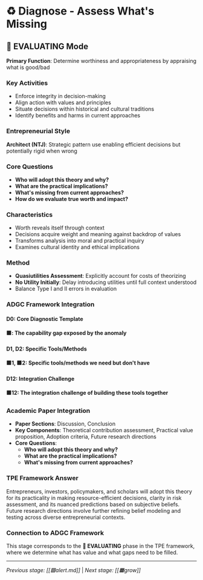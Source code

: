 # ♻️ Diagnose - Assess What's Missing

## 💸 EVALUATING Mode

**Primary Function**: Determine worthiness and appropriateness by appraising what is good/bad

### Key Activities
- Enforce integrity in decision-making
- Align action with values and principles
- Situate decisions within historical and cultural traditions
- Identify benefits and harms in current approaches

### Entrepreneurial Style
**Architect (NTJ)**: Strategic pattern use enabling efficient decisions but potentially rigid when wrong

### Core Questions
- **Who will adopt this theory and why?**
- **What are the practical implications?**
- **What's missing from current approaches?**
- **How do we evaluate true worth and impact?**

### Characteristics
- Worth reveals itself through context
- Decisions acquire weight and meaning against backdrop of values
- Transforms analysis into moral and practical inquiry
- Examines cultural identity and ethical implications

### Method
- **Quasiutilities Assessment**: Explicitly account for costs of theorizing
- **No Utility Initially**: Delay introducing utilities until full context understood
- Balance Type I and II errors in evaluation

### ADGC Framework Integration

#### D0: Core Diagnostic Template
**🟩: The capability gap exposed by the anomaly**

#### D1, D2: Specific Tools/Methods
**🟩1, 🟩2: Specific tools/methods we need but don't have**

#### D12: Integration Challenge
**🟩12: The integration challenge of building these tools together**

### Academic Paper Integration
- **Paper Sections**: Discussion, Conclusion
- **Key Components**: Theoretical contribution assessment, Practical value proposition, Adoption criteria, Future research directions
- **Core Questions**: 
  - **Who will adopt this theory and why?**
  - **What are the practical implications?**
  - **What's missing from current approaches?**

### TPE Framework Answer
Entrepreneurs, investors, policymakers, and scholars will adopt this theory for its practicality in making resource-efficient decisions, clarity in risk assessment, and its nuanced predictions based on subjective beliefs. Future research directions involve further refining belief modeling and testing across diverse entrepreneurial contexts.

### Connection to ADGC Framework
This stage corresponds to the **💸 EVALUATING** phase in the TPE framework, where we determine what has value and what gaps need to be filled.

---

*Previous stage: [[🟪alert.md]]* | *Next stage: [[🟧grow]]*